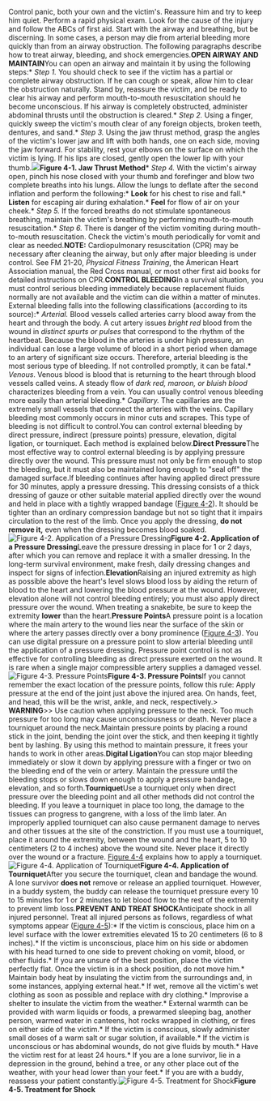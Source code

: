 Control panic, both your own and the victim's. Reassure him and try to keep him quiet. Perform a rapid physical exam. Look for the cause of the injury and follow the ABCs of first aid. Start with the airway and breathing, but be discerning. In some cases, a person may die from arterial bleeding more quickly than from an airway obstruction. The following paragraphs describe how to treat airway, bleeding, and shock emergencies.**OPEN AIRWAY AND MAINTAIN**You can open an airway and maintain it by using the following steps:* _Step 1._ You should check to see if the victim has a partial or complete airway obstruction. If he can cough or speak, allow him to clear the obstruction naturally. Stand by, reassure the victim, and be ready to clear his airway and perform mouth-to-mouth resuscitation should he become unconscious. If his airway is completely obstructed, administer abdominal thrusts until the obstruction is cleared.* _Step 2._ Using a finger, quickly sweep the victim's mouth clear of any foreign objects, broken teeth, dentures, and sand.* _Step 3._ Using the jaw thrust method, grasp the angles of the victim's lower jaw and lift with both hands, one on each side, moving the jaw forward. For stability, rest your elbows on the surface on which the victim is lying. If his lips are closed, gently open the lower lip with your thumb.![](med_open_airway.vd)**Figure 4-1\. Jaw Thrust Method*** _Step 4._ With the victim's airway open, pinch his nose closed with your thumb and forefinger and blow two complete breaths into his lungs. Allow the lungs to deflate after the second inflation and perform the following:*  **Look** for his chest to rise and fall.*  **Listen** for escaping air during exhalation.*  **Feel** for flow of air on your cheek.* _Step 5._ If the forced breaths do not stimulate spontaneous breathing, maintain the victim's breathing by performing mouth-to-mouth resuscitation.* _Step 6._ There is danger of the victim vomiting during mouth-to-mouth resuscitation. Check the victim's mouth periodically for vomit and clear as needed.**NOTE:** Cardiopulmonary resuscitation (CPR) may be necessary after cleaning the airway, but only after major bleeding is under control. See FM 21-20, _Physical Fitness Training_, the American Heart Association manual, the Red Cross manual, or most other first aid books for detailed instructions on CPR.**CONTROL BLEEDING**In a survival situation, you must control serious bleeding immediately because replacement fluids normally are not available and the victim can die within a matter of minutes. External bleeding falls into the following classifications (according to its source):* _Arterial._ Blood vessels called arteries carry blood away from the heart and through the body. A cut artery issues _bright red_ blood from the wound in _distinct spurts_ _or pulses_ that correspond to the rhythm of the heartbeat. Because the blood in the arteries is under high pressure, an individual can lose a large volume of blood in a short period when damage to an artery of significant size occurs. Therefore, arterial bleeding is the most serious type of bleeding. If not controlled promptly, it can be fatal.* _Venous_. Venous blood is blood that is returning to the heart through blood vessels called veins. A steady flow of _dark red, maroon, or bluish_ _blood_ characterizes bleeding from a vein. You can usually control venous bleeding more easily than arterial bleeding.* _Capillary._ The capillaries are the extremely small vessels that connect the arteries with the veins. Capillary bleeding most commonly occurs in minor cuts and scrapes. This type of bleeding is not difficult to control.You can control external bleeding by direct pressure, indirect (pressure points) pressure, elevation, digital ligation, or tourniquet. Each method is explained below.**Direct Pressure**The most effective way to control external bleeding is by applying pressure directly over the wound. This pressure must not only be firm enough to stop the bleeding, but it must also be maintained long enough to "seal off" the damaged surface.If bleeding continues after having applied direct pressure for 30 minutes, apply a pressure dressing. This dressing consists of a thick dressing of gauze or other suitable material applied directly over the wound and held in place with a tightly wrapped bandage ([Figure 4-2](#fig4-2)). It should be tighter than an ordinary compression bandage but not so tight that it impairs circulation to the rest of the limb. Once you apply the dressing, **do not remove it,** even when the dressing becomes blood soaked.<a name="fig4-2"></a>![Figure 4-2\. Application of a Pressure Dressing](fig04-02.png)**Figure 4-2\. Application of a Pressure Dressing**Leave the pressure dressing in place for 1 or 2 days, after which you can remove and replace it with a smaller dressing. In the long-term survival environment, make fresh, daily dressing changes and inspect for signs of infection.**Elevation**Raising an injured extremity as high as possible above the heart's level slows blood loss by aiding the return of blood to the heart and lowering the blood pressure at the wound. However, elevation alone will not control bleeding entirely; you must also apply direct pressure over the wound. When treating a snakebite, be sure to keep the extremity **lower** than the heart.**Pressure Points**A pressure point is a location where the main artery to the wound lies near the surface of the skin or where the artery passes directly over a bony prominence ([Figure 4-3](#fig4-3)). You can use digital pressure on a pressure point to slow arterial bleeding until the application of a pressure dressing. Pressure point control is not as effective for controlling bleeding as direct pressure exerted on the wound. It is rare when a single major compressible artery supplies a damaged vessel.<a name="fig4-3"></a>![Figure 4-3\. Pressure Points](fig04-03.png)**Figure 4-3\. Pressure Points**If you cannot remember the exact location of the pressure points, follow this rule: Apply pressure at the end of the joint just above the injured area. On hands, feet, and head, this will be the wrist, ankle, and neck, respectively.> **WARNING**>> Use caution when applying pressure to the neck. Too much pressure for too long may cause unconsciousness or death. Never place a tourniquet around the neck.Maintain pressure points by placing a round stick in the joint, bending the joint over the stick, and then keeping it tightly bent by lashing. By using this method to maintain pressure, it frees your hands to work in other areas.**Digital Ligation**You can stop major bleeding immediately or slow it down by applying pressure with a finger or two on the bleeding end of the vein or artery. Maintain the pressure until the bleeding stops or slows down enough to apply a pressure bandage, elevation, and so forth.**Tourniquet**Use a tourniquet only when direct pressure over the bleeding point and all other methods did not control the bleeding. If you leave a tourniquet in place too long, the damage to the tissues can progress to gangrene, with a loss of the limb later. An improperly applied tourniquet can also cause permanent damage to nerves and other tissues at the site of the constriction. If you must use a tourniquet, place it around the extremity, between the wound and the heart, 5 to 10 centimeters (2 to 4 inches) above the wound site. Never place it directly over the wound or a fracture. [Figure 4-4](#fig4-4) explains how to apply a tourniquet.<a name="fig4-4"></a>![Figure 4-4\. Application of Tourniquet](fig04-04.png)**Figure 4-4\. Application of Tourniquet**After you secure the tourniquet, clean and bandage the wound. A lone survivor **does not** remove or release an applied tourniquet. However, in a buddy system, the buddy can release the tourniquet pressure every 10 to 15 minutes for 1 or 2 minutes to let blood flow to the rest of the extremity to prevent limb loss.**PREVENT AND TREAT SHOCK**Anticipate shock in all injured personnel. Treat all injured persons as follows, regardless of what symptoms appear ([Figure 4-5](#fig4-5)):* If the victim is conscious, place him on a level surface with the lower extremities elevated 15 to 20 centimeters (6 to 8 inches).* If the victim is unconscious, place him on his side or abdomen with his head turned to one side to prevent choking on vomit, blood, or other fluids.* If you are unsure of the best position, place the victim perfectly flat. Once the victim is in a shock position, do not move him.* Maintain body heat by insulating the victim from the surroundings and, in some instances, applying external heat.* If wet, remove all the victim's wet clothing as soon as possible and replace with dry clothing.* Improvise a shelter to insulate the victim from the weather.* External warmth can be provided with warm liquids or foods, a prewarmed sleeping bag, another person, warmed water in canteens, hot rocks wrapped in clothing, or fires on either side of the victim.* If the victim is conscious, slowly administer small doses of a warm salt or sugar solution, if available.* If the victim is unconscious or has abdominal wounds, do not give fluids by mouth.* Have the victim rest for at least 24 hours.* If you are a lone survivor, lie in a depression in the ground, behind a tree, or any other place out of the weather, with your head lower than your feet.* If you are with a buddy, reassess your patient constantly.<a name="fig4-5"></a>![Figure 4-5\. Treatment for Shock](fig04-05.png)**Figure 4-5\. Treatment for Shock**